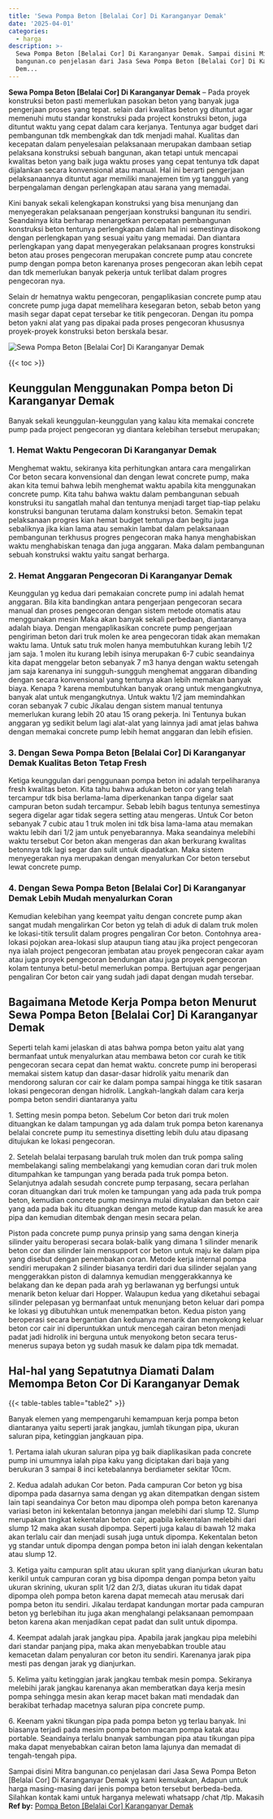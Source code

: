 ```yaml
---
title: 'Sewa Pompa Beton [Belalai Cor] Di Karanganyar Demak'
date: '2025-04-01'
categories:
  - harga
description: >-
  Sewa Pompa Beton [Belalai Cor] Di Karanganyar Demak. Sampai disini Mitra
  bangunan.co penjelasan dari Jasa Sewa Pompa Beton [Belalai Cor] Di Karanganyar
  Dem...
---
```


**Sewa Pompa Beton \[Belalai Cor\] Di Karanganyar Demak** – Pada proyek konstruksi beton pasti memerlukan pasokan beton yang banyak juga pengerjaan proses yang tepat. selain dari kwalitas beton yg dituntut agar memenuhi mutu standar konstruksi pada project konstruksi beton, juga dituntut waktu yang cepat dalam cara kerjanya. Tentunya agar budget dari pembangunan tdk membengkak dan tdk menjadi mahal. Kualitas dan kecepatan dalam penyelesaian pelaksanaan merupakan dambaan setiap pelaksana konstruksi sebuah bangunan, akan tetapi untuk mencapai kwalitas beton yang baik juga waktu proses yang cepat tentunya tdk dapat dijalankan secara konvensional atau manual. Hal ini berarti pengerjaan pelaksanaannya dituntut agar memiliki manajemen tim yg tangguh yang berpengalaman dengan perlengkapan atau sarana yang memadai.

Kini banyak sekali kelengkapan konstruksi yang bisa menunjang dan menyegerakan pelaksanaan pengerjaan konstruksi bangunan itu sendiri. Seandainya kita berharap menargetkan percepatan pembangunan konstruksi beton tentunya perlengkapan dalam hal ini semestinya disokong dengan perlengkapan yang sesuai yaitu yang memadai. Dan diantara perlengkapan yang dapat menyegerakan pelaksanaan progres konstruksi beton atau proses pengecoran merupakan concrete pump atau concrete pump dengan pompa beton karenanya proses pengecoran akan lebih cepat dan tdk memerlukan banyak pekerja untuk terlibat dalam progres pengecoran nya.

Selain dr hematnya waktu pengecoran, pengaplikasian concrete pump atau concrete pump juga dapat memelihara kesegaran beton, sebab beton yang masih segar dapat cepat tersebar ke titik pengecoran. Dengan itu pompa beton yakni alat yang pas dipakai pada proses pengecoran khususnya proyek-proyek konstruksi beton berskala besar.

![Sewa Pompa Beton [Belalai Cor] Di Karanganyar Demak](/images/sewa-concrete-pump-36.png)

{{< toc >}}

## Keunggulan Menggunakan Pompa beton Di Karanganyar Demak

Banyak sekali keunggulan-keunggulan yang kalau kita memakai concrete pump pada project pengecoran yg diantara kelebihan tersebut merupakan;

### 1\. Hemat Waktu Pengecoran Di Karanganyar Demak

Menghemat waktu, sekiranya kita perhitungkan antara cara mengalirkan Cor beton secara konvensional dan dengan lewat concrete pump, maka akan kita temui bahwa lebih menghemat waktu apabila kita menggunakan concrete pump. Kita tahu bahwa waktu dalam pembangunan sebuah konstruksi itu sangatlah mahal dan tentunya menjadi target tiap-tiap pelaku konstruksi bangunan terutama dalam konstruksi beton. Semakin tepat pelaksanaan progres kian hemat budget tentunya dan begitu juga sebaliknya jika kian lama atau semakin lambat dalam pelaksanaan pembangunan terkhusus progres pengecoran maka hanya menghabiskan waktu menghabiskan tenaga dan juga anggaran. Maka dalam pembangunan sebuah konstruksi waktu yaitu sangat berharga.

### 2\. Hemat Anggaran Pengecoran Di Karanganyar Demak

Keunggulan yg kedua dari pemakaian concrete pump ini adalah hemat anggaran. Bila kita bandingkan antara pengerjaan pengecoran secara manual dan proses pengecoran dengan sistem metode otomatis atau menggunakan mesin Maka akan banyak sekali perbedaan, diantaranya adalah biaya. Dengan mengaplikasikan concrete pump pengerjaan pengiriman beton dari truk molen ke area pengecoran tidak akan memakan waktu lama. Untuk satu truk molen hanya membutuhkan kurang lebih 1/2 jam saja. 1 molen itu kurang lebih isinya merupakan 6-7 cubic seandainya kita dapat menggelar beton sebanyak 7 m3 hanya dengan waktu setengah jam saja karenanya ini sungguh-sungguh menghemat anggaran dibanding dengan secara konvensional yang tentunya akan lebih memakan banyak biaya. Kenapa ? karena membutuhkan banyak orang untuk mengangkutnya, banyak alat untuk mengangkutnya. Untuk waktu 1/2 jam memindahkan coran sebanyak 7 cubic Jikalau dengan sistem manual tentunya memerlukan kurang lebih 20 atau 15 orang pekerja. Ini Tentunya bukan anggaran yg sedikit belum lagi alat-alat yang lainnya jadi amat jelas bahwa dengan memakai concrete pump lebih hemat anggaran dan lebih efisien.

### 3\. Dengan Sewa Pompa Beton \[Belalai Cor\] Di Karanganyar Demak Kualitas Beton Tetap Fresh

Ketiga keunggulan dari penggunaan pompa beton ini adalah terpeliharanya fresh kwalitas beton. Kita tahu bahwa adukan beton cor yang telah tercampur tdk bisa berlama-lama diperkenankan tanpa digelar saat campuran beton sudah tercampur. Sebab lebih bagus tentunya semestinya segera digelar agar tidak segera setting atau mengeras. Untuk Cor beton sebanyak 7 cubic atau 1 truk molen ini tdk bisa lama-lama atau memakan waktu lebih dari 1/2 jam untuk penyebarannya. Maka seandainya melebihi waktu tersebut Cor beton akan mengeras dan akan berkurang kwalitas betonnya tdk lagi segar dan sulit untuk dipadatkan. Maka sistem menyegerakan nya merupakan dengan menyalurkan Cor beton tersebut lewat concrete pump.

### 4\. Dengan Sewa Pompa Beton \[Belalai Cor\] Di Karanganyar Demak Lebih Mudah menyalurkan Coran

Kemudian kelebihan yang keempat yaitu dengan concrete pump akan sangat mudah mengalirkan Cor beton yg telah di aduk di dalam truk molen ke lokasi-titik tersulit dalam progres pengaliran Cor beton. Contohnya area-lokasi pojokan area-lokasi slup ataupun tiang atau jika project pengecoran nya ialah project pengecoran jembatan atau proyek pengecoran cakar ayam atau juga proyek pengecoran bendungan atau juga proyek pengecoran kolam tentunya betul-betul memerlukan pompa. Bertujuan agar pengerjaan pengaliran Cor beton cair yang sudah jadi dapat dengan mudah tersebar.

## Bagaimana Metode Kerja Pompa beton Menurut Sewa Pompa Beton \[Belalai Cor\] Di Karanganyar Demak

Seperti telah kami jelaskan di atas bahwa pompa beton yaitu alat yang bermanfaat untuk menyalurkan atau membawa beton cor curah ke titik pengecoran secara cepat dan hemat waktu. concrete pump ini beroperasi memakai sistem katup dan dasar-dasar hidrolik yaitu menarik dan mendorong saluran cor cair ke dalam pompa sampai hingga ke titik sasaran lokasi pengecoran dengan hidrolik. Langkah-langkah dalam cara kerja pompa beton sendiri diantaranya yaitu

1\. Setting mesin pompa beton. Sebelum Cor beton dari truk molen dituangkan ke dalam tampungan yg ada dalam truk pompa beton karenanya belalai concrete pump itu semestinya disetting lebih dulu atau dipasang ditujukan ke lokasi pengecoran.

2\. Setelah belalai terpasang barulah truk molen dan truk pompa saling membelakangi saling membelakangi yang kemudian coran dari truk molen ditumpahkan ke tampungan yang berada pada truk pompa beton. Selanjutnya adalah sesudah concrete pump terpasang, secara perlahan coran dituangkan dari truk molen ke tampungan yang ada pada truk pompa beton, kemudian concrete pump mesinnya mulai dinyalakan dan beton cair yang ada pada bak itu dituangkan dengan metode katup dan masuk ke area pipa dan kemudian ditembak dengan mesin secara pelan.

Piston pada concrete pump punya prinsip yang sama dengan kinerja silinder yaitu beroperasi secara bolak-balik yang dimana 1 silinder menarik beton cor dan silinder lain mensupport cor beton untuk maju ke dalam pipa yang disebut dengan penembakan coran. Metode kerja internal pompa sendiri merupakan 2 silinder biasanya terdiri dari dua silinder sejalan yang menggerakkan piston di dalamnya kemudian menggerakkannya ke belakang dan ke depan pada arah yg berlawanan yg berfungsi untuk menarik beton keluar dari Hopper. Walaupun kedua yang diketahui sebagai silinder pelepasan yg bermanfaat untuk menunjang beton keluar dari pompa ke lokasi yg dibutuhkan untuk menempatkan beton. Kedua piston yang beroperasi secara bergantian dan keduanya menarik dan menyokong keluar beton cor cair ini diperuntukkan untuk mencegah cairan beton menjadi padat jadi hidrolik ini berguna untuk menyokong beton secara terus-menerus supaya beton yg sudah masuk ke dalam pipa tdk memadat.

## Hal-hal yang Sepatutnya Diamati Dalam Memompa Beton Cor Di Karanganyar Demak

{{< table-tables table="table2" >}}

Banyak elemen yang mempengaruhi kemampuan kerja pompa beton diantaranya yaitu seperti jarak jangkau, jumlah tikungan pipa, ukuran saluran pipa, ketinggian jangkauan pipa.

1\. Pertama ialah ukuran saluran pipa yg baik diaplikasikan pada concrete pump ini umumnya ialah pipa kaku yang diciptakan dari baja yang berukuran 3 sampai 8 inci ketebalannya berdiameter sekitar 10cm.

2\. Kedua adalah adukan Cor beton. Pada campuran Cor beton yg bisa dipompa pada dasarnya sama dengan yg akan ditempatkan dengan sistem lain tapi seandainya Cor beton mau dipompa oleh pompa beton karenanya variasi beton ini kekentalan betonnya jangan melebihi dari slump 12. Slump merupakan tingkat kekentalan beton cair, apabila kekentalan melebihi dari slump 12 maka akan susah dipompa. Seperti juga kalau di bawah 12 maka akan terlalu cair dan menjadi susah juga untuk dipompa. Kekentalan beton yg standar untuk dipompa dengan pompa beton ini ialah dengan kekentalan atau slump 12.

3\. Ketiga yaitu campuran split atau ukuran split yang dianjurkan ukuran batu kerikil untuk campuran coran yg bisa dipompa dengan pompa beton yaitu ukuran skrining, ukuran split 1/2 dan 2/3, diatas ukuran itu tidak dapat dipompa oleh pompa beton karena dapat memecah atau merusak dari pompa beton itu sendiri. Jikalau terdapat kandungan mortar pada campuran beton yg berlebihan itu juga akan menghalangi pelaksanaan pemompaan beton karena akan menjadikan cepat padat dan sulit untuk dipompa.

4\. Keempat adalah jarak jangkau pipa. Apabila jarak jangkau pipa melebihi dari standar panjang pipa, maka akan menyebabkan trouble atau kemacetan dalam penyaluran cor beton itu sendiri. Karenanya jarak pipa mesti pas dengan jarak yg dianjurkan.

5\. Kelima yaitu ketinggian jarak jangkau tembak mesin pompa. Sekiranya melebihi jarak jangkau karenanya akan memberatkan daya kerja mesin pompa sehingga mesin akan kerap macet bakan mati mendadak dan berakibat terhadap macetnya saluran pipa concrete pump.

6\. Keenam yakni tikungan pipa pada pompa beton yg terlau banyak. Ini biasanya terjadi pada mesim pompa beton macam pompa katak atau portable. Seandainya terlalu bnanyak sambungan pipa atau tikungan pipa maka dapat menyebabkan cairan beton lama lajunya dan memadat di tengah-tengah pipa.

Sampai disini Mitra bangunan.co penjelasan dari Jasa Sewa Pompa Beton \[Belalai Cor\] Di Karanganyar Demak yg kami kemukakan, Adapun untuk harga masing-masing dari jenis pompa beton tersebut berbeda-beda. Silahkan kontak kami untuk harganya melewati whatsapp /chat /tlp. Makasih
**Ref by:** [Pompa Beton [Belalai Cor] Karanganyar Demak](https://id.wikipedia.org/wiki/Pompa)
